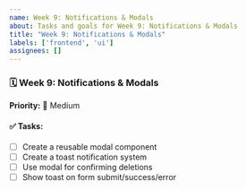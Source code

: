 ```yaml
---
name: Week 9: Notifications & Modals
about: Tasks and goals for Week 9: Notifications & Modals
title: "Week 9: Notifications & Modals"
labels: ['frontend', 'ui']
assignees: []
---
```


### 🗓️ Week 9: Notifications & Modals

**Priority:** 📌 Medium

#### ✅ Tasks:
- [ ] Create a reusable modal component
- [ ] Create a toast notification system
- [ ] Use modal for confirming deletions
- [ ] Show toast on form submit/success/error
